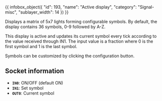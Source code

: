 {{ infobox_object({
	"id": 193,
	"name": "Active display",
	"category": "Signal-misc",
	"sublayer_width": 14
}) }}

Displays a matrix of 5x7 lights forming configurable symbols. By default, the display contains 36 symbols, 0-9 followed by A-Z.

This display is active and updates its current symbol every tick according to the value received through IN1. The input value is a fraction where 0 is the first symbol and 1 is the last symbol.

Symbols can be customized by clicking the configuration button.

## Socket information
- **`IN0`**: ON/OFF (default ON)
- **`IN1`**: Set symbol
- **`OUT0`**: Current symbol